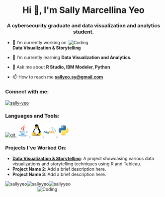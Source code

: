 <h1 align="center">Hi 👋, I'm Sally Marcellina Yeo</h1>
<h3 align="center">A cybersecurity graduate and data visualization and analytics student.</h3>
<img align="right" alt="Coding" width="300" src="https://user-images.githubusercontent.com/74038190/236119160-976a0405-caa7-470c-9356-16d43402ea0a.gif">

- 🔭 I’m currently working on **Data Visualization & Storytelling**

- 🌱 I’m currently learning **Data Visualization and Analytics.**

- 💬 Ask me about **R Studio, IBM Modeler, Python**

- 📫 How to reach me **sallyeo.sy@gmail.com**

<h3 align="left">Connect with me:</h3>
<p align="left">
<a href="https://linkedin.com/in/sally-yeo" target="blank"><img align="center" src="https://raw.githubusercontent.com/rahuldkjain/github-profile-readme-generator/master/src/images/icons/Social/linked-in-alt.svg" alt="sally-yeo" height="30" width="40" /></a>
</p>

<h3 align="left">Languages and Tools:</h3>
<p align="left">
<a href="https://git-scm.com/" target="_blank" rel="noreferrer"> <img src="https://www.vectorlogo.zone/logos/git-scm/git-scm-icon.svg" alt="git" width="40" height="40"/> </a>
<a href="https://www.java.com" target="_blank" rel="noreferrer"> <img src="https://raw.githubusercontent.com/devicons/devicon/master/icons/java/java-original.svg" alt="java" width="40" height="40"/> </a>
<a href="https://www.linux.org/" target="_blank" rel="noreferrer"> <img src="https://raw.githubusercontent.com/devicons/devicon/master/icons/linux/linux-original.svg" alt="linux" width="40" height="40"/> </a>
<a href="https://www.mysql.com/" target="_blank" rel="noreferrer"> <img src="https://raw.githubusercontent.com/devicons/devicon/master/icons/mysql/mysql-original-wordmark.svg" alt="mysql" width="40" height="40"/> </a>
<a href="https://www.python.org" target="_blank" rel="noreferrer"> <img src="https://raw.githubusercontent.com/devicons/devicon/master/icons/python/python-original.svg" alt="python" width="40" height="40"/> </a>
</p>

<h3 align="left">Projects I've Worked On:</h3>

- **[Data Visualization & Storytelling](https://sallyyeo.github.io/DataVisualization501/)**: A project showcasing various data visualizations and storytelling techniques using R and Tableau.  
- **Project Name 2**: Add a brief description here.  
- **Project Name 3**: Add a brief description here.  

<p><img align="left" src="https://github-readme-stats.vercel.app/api/top-langs?username=sallyyeo&show_icons=true&locale=en&layout=compact" alt="sallyyeo" /></p>

<p><img align="left" src="https://github-readme-stats.vercel.app/api?username=sallyyeo&show_icons=true&locale=en" alt="sallyyeo" /></p>

<p><img align="left" src="https://github-readme-streak-stats.herokuapp.com/?user=sallyyeo&" alt="sallyyeo" /></p>

<img align="right" alt="Coding" width="400" src="https://user-images.githubusercontent.com/74038190/219923809-b86dc415-a0c2-4a38-bc88-ad6cf06395a8.gif">
